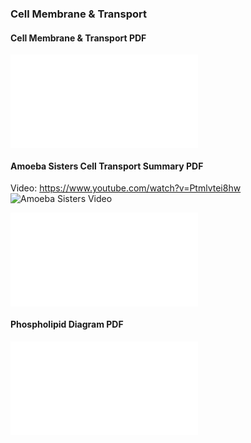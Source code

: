 ### Cell Membrane & Transport

#### Cell Membrane & Transport PDF

![Cell Membrane & Transport Notes](Unit_1_PDFs/Cell_Membrane_And_Transport.pdf)

#### Amoeba Sisters Cell Transport Summary PDF

Video: https://www.youtube.com/watch?v=Ptmlvtei8hw
![Amoeba Sisters Video](https://www.youtube.com/watch?v=Ptmlvtei8hw)

![Amoeba Sisters Cell Transport Summary](Unit_1_PDFs/Amoeba_Sisters_Cell_Transport_Summary.pdf)

#### Phospholipid Diagram PDF
![Phospholipid Note](Unit_1_PDFs/Phospholipid.pdf)